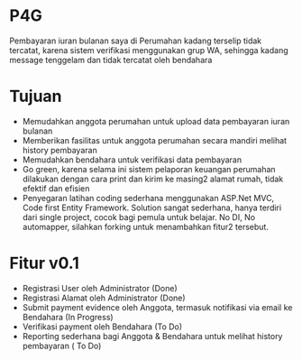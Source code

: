 # P4G
Pembayaran iuran bulanan saya di Perumahan kadang terselip tidak tercatat, karena sistem verifikasi menggunakan grup WA, sehingga kadang message tenggelam dan tidak tercatat oleh bendahara

# Tujuan
- Memudahkan anggota perumahan untuk upload data pembayaran iuran bulanan
- Memberikan fasilitas untuk anggota perumahan secara mandiri melihat history pembayaran
- Memudahkan bendahara untuk verifikasi data pembayaran
- Go green, karena selama ini sistem pelaporan keuangan perumahan dilakukan dengan cara print dan kirim ke masing2 alamat rumah, tidak efektif dan efisien
- Penyegaran latihan coding sederhana menggunakan ASP.Net MVC, Code first Entity Framework. Solution sangat sederhana, hanya terdiri dari single project, cocok bagi pemula untuk belajar. No DI, No automapper, silahkan forking untuk menambahkan fitur2 tersebut.

# Fitur v0.1
- Registrasi User oleh Administrator (Done)
- Registrasi Alamat oleh Administrator (Done)
- Submit payment evidence oleh Anggota, termasuk notifikasi via email ke Bendahara (In Progress)
- Verifikasi payment oleh Bendahara (To Do)
- Reporting sederhana bagi Anggota & Bendahara untuk melihat history pembayaran ( To Do)
